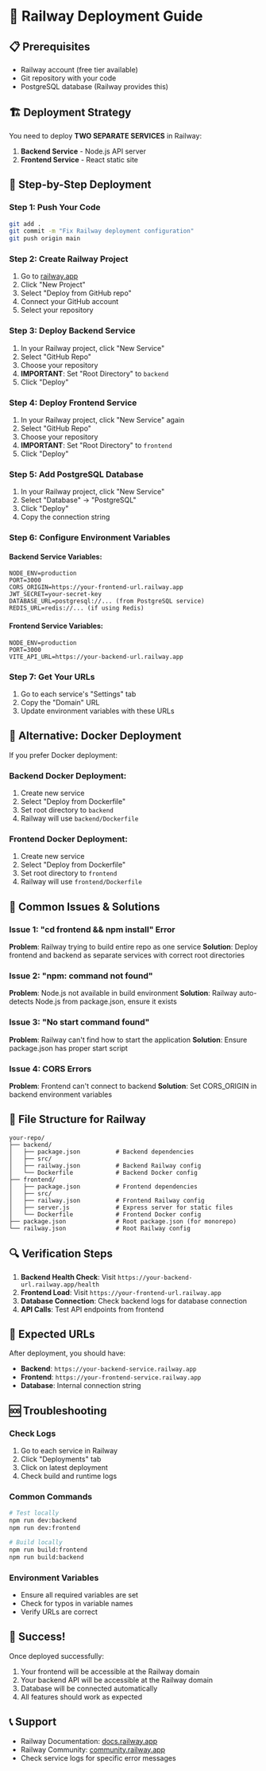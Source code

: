 # 🚀 Railway Deployment Guide

## 📋 Prerequisites

- Railway account (free tier available)
- Git repository with your code
- PostgreSQL database (Railway provides this)

## 🏗️ Deployment Strategy

You need to deploy **TWO SEPARATE SERVICES** in Railway:
1. **Backend Service** - Node.js API server
2. **Frontend Service** - React static site

## 🚀 Step-by-Step Deployment

### Step 1: Push Your Code
```bash
git add .
git commit -m "Fix Railway deployment configuration"
git push origin main
```

### Step 2: Create Railway Project
1. Go to [railway.app](https://railway.app)
2. Click "New Project"
3. Select "Deploy from GitHub repo"
4. Connect your GitHub account
5. Select your repository

### Step 3: Deploy Backend Service
1. In your Railway project, click "New Service"
2. Select "GitHub Repo"
3. Choose your repository
4. **IMPORTANT**: Set "Root Directory" to `backend`
5. Click "Deploy"

### Step 4: Deploy Frontend Service
1. In your Railway project, click "New Service" again
2. Select "GitHub Repo"
3. Choose your repository
4. **IMPORTANT**: Set "Root Directory" to `frontend`
5. Click "Deploy"

### Step 5: Add PostgreSQL Database
1. In your Railway project, click "New Service"
2. Select "Database" → "PostgreSQL"
3. Click "Deploy"
4. Copy the connection string

### Step 6: Configure Environment Variables

#### Backend Service Variables:
```
NODE_ENV=production
PORT=3000
CORS_ORIGIN=https://your-frontend-url.railway.app
JWT_SECRET=your-secret-key
DATABASE_URL=postgresql://... (from PostgreSQL service)
REDIS_URL=redis://... (if using Redis)
```

#### Frontend Service Variables:
```
NODE_ENV=production
PORT=3000
VITE_API_URL=https://your-backend-url.railway.app
```

### Step 7: Get Your URLs
1. Go to each service's "Settings" tab
2. Copy the "Domain" URL
3. Update environment variables with these URLs

## 🔧 Alternative: Docker Deployment

If you prefer Docker deployment:

### Backend Docker Deployment:
1. Create new service
2. Select "Deploy from Dockerfile"
3. Set root directory to `backend`
4. Railway will use `backend/Dockerfile`

### Frontend Docker Deployment:
1. Create new service
2. Select "Deploy from Dockerfile"
3. Set root directory to `frontend`
4. Railway will use `frontend/Dockerfile`

## 🚨 Common Issues & Solutions

### Issue 1: "cd frontend && npm install" Error
**Problem**: Railway trying to build entire repo as one service
**Solution**: Deploy frontend and backend as separate services with correct root directories

### Issue 2: "npm: command not found"
**Problem**: Node.js not available in build environment
**Solution**: Railway auto-detects Node.js from package.json, ensure it exists

### Issue 3: "No start command found"
**Problem**: Railway can't find how to start the application
**Solution**: Ensure package.json has proper start script

### Issue 4: CORS Errors
**Problem**: Frontend can't connect to backend
**Solution**: Set CORS_ORIGIN in backend environment variables

## 📁 File Structure for Railway

```
your-repo/
├── backend/
│   ├── package.json          # Backend dependencies
│   ├── src/
│   ├── railway.json          # Backend Railway config
│   └── Dockerfile            # Backend Docker config
├── frontend/
│   ├── package.json          # Frontend dependencies
│   ├── src/
│   ├── railway.json          # Frontend Railway config
│   ├── server.js             # Express server for static files
│   └── Dockerfile            # Frontend Docker config
├── package.json              # Root package.json (for monorepo)
└── railway.json              # Root Railway config
```

## 🔍 Verification Steps

1. **Backend Health Check**: Visit `https://your-backend-url.railway.app/health`
2. **Frontend Load**: Visit `https://your-frontend-url.railway.app`
3. **Database Connection**: Check backend logs for database connection
4. **API Calls**: Test API endpoints from frontend

## 🎯 Expected URLs

After deployment, you should have:
- **Backend**: `https://your-backend-service.railway.app`
- **Frontend**: `https://your-frontend-service.railway.app`
- **Database**: Internal connection string

## 🆘 Troubleshooting

### Check Logs
1. Go to each service in Railway
2. Click "Deployments" tab
3. Click on latest deployment
4. Check build and runtime logs

### Common Commands
```bash
# Test locally
npm run dev:backend
npm run dev:frontend

# Build locally
npm run build:frontend
npm run build:backend
```

### Environment Variables
- Ensure all required variables are set
- Check for typos in variable names
- Verify URLs are correct

## 🎉 Success!

Once deployed successfully:
1. Your frontend will be accessible at the Railway domain
2. Your backend API will be accessible at the Railway domain
3. Database will be connected automatically
4. All features should work as expected

## 📞 Support

- Railway Documentation: [docs.railway.app](https://docs.railway.app)
- Railway Community: [community.railway.app](https://community.railway.app)
- Check service logs for specific error messages
